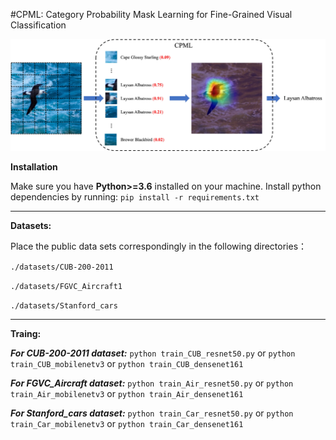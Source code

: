 #CPML: Category Probability Mask Learning for Fine-Grained Visual Classification

<div align="center">
  <img src="https://github.com/CharvinMei/CPML/blob/main/pictures/Fig1.jpg">
</div>



**Installation**

Make sure you have **Python>=3.6** installed on your machine.
Install python dependencies by running:
`pip install -r requirements.txt`

________________________________

**Datasets:**

Place the public data sets correspondingly in the following directories：

`./datasets/CUB-200-2011`

`./datasets/FGVC_Aircraft1`

`./datasets/Stanford_cars`
________________________________
**Traing:**

_**For CUB-200-2011 dataset:**_
`python train_CUB_resnet50.py`
or
`python train_CUB_mobilenetv3`
or
`python train_CUB_densenet161`

**_For FGVC_Aircraft dataset:_**
`python train_Air_resnet50.py`
or
`python train_Air_mobilenetv3`
or
`python train_Air_densenet161`

**_For Stanford_cars dataset:_**
`python train_Car_resnet50.py`
or
`python train_Car_mobilenetv3`
or
`python train_Car_densenet161`
